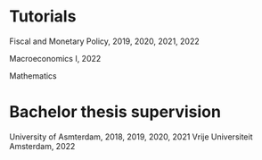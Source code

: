 
Tutorials
==========

Fiscal and Monetary Policy, 2019, 2020, 2021, 2022 

Macroeconomics I, 2022

Mathematics

Bachelor thesis supervision 
==========
 
University of Asmterdam, 2018, 2019, 2020, 2021
Vrije Universiteit Amsterdam, 2022

